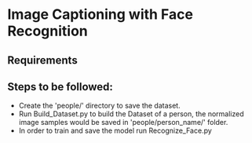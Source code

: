 # Image Captioning with Face Recognition
## Requirements

## Steps to be followed:
* Create the 'people/' directory to save the dataset.
* Run Build_Dataset.py to build the Dataset of a person, the normalized image samples would be saved in 'people/person_name/' folder.
* In order to train and save the model run Recognize_Face.py
